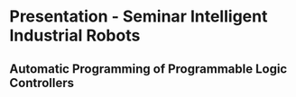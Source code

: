 # Presentation - Seminar Intelligent Industrial Robots

## Automatic Programming of Programmable Logic Controllers

